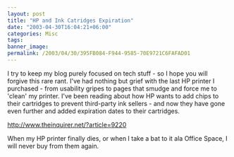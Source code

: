 ```yaml
---
layout: post
title: "HP and Ink Catridges Expiration"
date: "2003-04-30T16:04:21+06:00"
categories: Misc 
tags: 
banner_image: 
permalink: /2003/04/30/395FB084-F944-9585-70E9721C6FAFAD01
---
```


I try to keep my blog purely focused on tech stuff - so I hope you will forgive this rare rant. I've had nothing but grief with the last HP printer I purchased - from usability gripes to pages that smudge and force me to 'clean' my printer. I've been reading about how HP wants to add chips to their cartridges to prevent third-party ink sellers - and now they have gone even further and added expiration dates to their cartridges. 

<a href="http://www.theinquirer.net/?article=9220">http://www.theinquirer.net/?article=9220</a>

When my HP printer finally dies, or when I take a bat to it ala Office Space, I will never buy from them again.